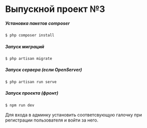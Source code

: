 # Выпускной проект №3

##### Установка пакетов composer

```sh
$ php composer install
```

##### Запуск миграций

```sh
$ php artisan migrate
```

##### Запуск сервера (если OpenServer)

```sh
$ php artisan run serve
```

##### Запуск проекта (фронт)

```sh
$ npm run dev
```

Для входа в админку установить соответсвующую галочку при регистрации пользователя и войти за него.
